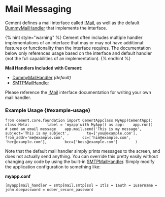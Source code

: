 # Mail Messaging



Cement defines a mail interface called [IMail](https://docs.builtoncement.com/%7B%7B%20version%20%7D%7D/api/core/mail.html#cement.core.mail.IMail), as well as the default [DummyMailHandler](https://docs.builtoncement.com/%7B%7B%20version%20%7D%7D/api/ext/ext_dummy.html#cement.ext.ext_dummy.DummyMailHandler) that implements the interface.

{% hint style="warning" %}
Cement often includes multiple handler implementations of an interface that may or may not have additional features or functionality than the interface requires.  The documentation below only references usage based on the interface and default handler \(not the full capabilities of an implementation\).
{% endhint %}

**Mail Handlers Included with Cement:**

* ​[DummyMailHandler](https://docs.builtoncement.com/%7B%7B%20version%20%7D%7D/api/ext/ext_dummy.html#cement.ext.ext_dummy.DummyMailHandler) _\(default\)_
* ​[SMTPMailHandler](https://docs.builtoncement.com/%7B%7B%20version%20%7D%7D/api/ext/ext_smtp#cement.ext.ext_smtp.SMTPMailHandler)​

Please reference the [IMail](https://docs.builtoncement.com/%7B%7B%20version%20%7D%7D/api/core/mail.html#cement.core.mail.IMail) interface documentation for writing your own mail handler.

### Example Usage {#example-usage}

```text
from cement.core.foundation import CementApp​class MyApp(CementApp):    class Meta:        label = 'myapp'​with MyApp() as app:    app.run()​    # send an email message    app.mail.send('This is my message',        subject='This is my subject',        to=['you@example.com'],        from_addr='me@example.com',        cc=['him@example.com', 'her@example.com'],        bcc=['boss@example.com']        )
```

Note that the default mail handler simply prints messages to the screen, and does not actually send anything. You can override this pretty easily without changing any code by using the built-in [SMTPMailHandler](https://docs.builtoncement.com/%7B%7B%20version%20%7D%7D/api/ext/ext_smtp#cement.ext.ext_smtp.SMTPMailHandler). Simply modify the application configuration to something like:

**myapp.conf**

```text
[myapp]mail_handler = smtp​[mail.smtp]ssl = 1tls = 1auth = 1username = john.doepassword = oober_secure_password
```

